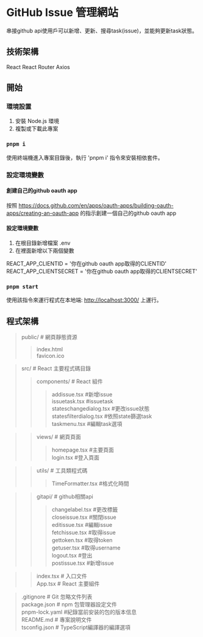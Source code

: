 # GitHub Issue 管理網站

串接github api使用戶可以新增、更新、搜尋task(issue)，並能夠更新task狀態。

## 技術架構

React
React Router
Axios

## 開始

### 環境設置

1. 安裝 Node.js 環境
2. 複製或下載此專案

### `pnpm i`

使用終端機進入專案目錄後，執行 'pnpm i' 指令來安裝相依套件。

### 設定環境變數

#### 創建自己的github oauth app

按照 <https://docs.github.com/en/apps/oauth-apps/building-oauth-apps/creating-an-oauth-app>
的指示創建一個自己的github oauth app

#### 設定環境變數

1. 在根目錄新增檔案 .env
2. 在裡面新增以下兩個變數

REACT_APP_CLIENTID = '你在github oauth app取得的CLIENTID'
REACT_APP_CLIENTSECRET = '你在github oauth app取得的CLIENTSECRET'

### `pnpm start`

使用該指令來運行程式在本地端: <http://localhost:3000/> 上運行。

## 程式架構

> public/                 # 網頁靜態資源
> > index.html<br>
> > favicon.ico<br>

>src/                     # React 主要程式碼目錄<br>
>>components/             # React 組件<br>
>>>addissue.tsx #新增issue<br>
>>>issuetask.tsx #issuetask<br>
>>>stateschangedialog.tsx #更改issue狀態<br>
>>>statesfilterdialog.tsx #依照state篩選task<br>
>>>taskmenu.tsx #編輯task選項<br>

>>views/                  # 網頁頁面<br>
>>>homepage.tsx #主要頁面<br>
>>>login.tsx #登入頁面<br>

>>utils/                  # 工具類程式碼<br>
>>>TimeFormatter.tsx #格式化時間<br>

>>gitapi/                  # github相關api<br>
>>>changelabel.tsx #更改標籤<br>
closeissue.tsx #關閉issue<br>
editissue.tsx #編輯issue<br>
fetchissue.tsx #取得issue<br>
gettoken.tsx #取得token<br>
getuser.tsx #取得username<br>
logout.tsx #登出<br>
postissue.tsx #新增issue<br>

>>index.tsx               # 入口文件<br>
App.tsx                 # React 主要組件<br>

>.gitignore                 # Git 忽略文件列表<br>
package.json                # npm 包管理器設定文件<br>
pnpm-lock.yaml              #紀錄當前安装的包的版本信息<br>
README.md                   # 專案說明文件<br>
tsconfig.json               # TypeScript編譯器的編譯選項<br>
